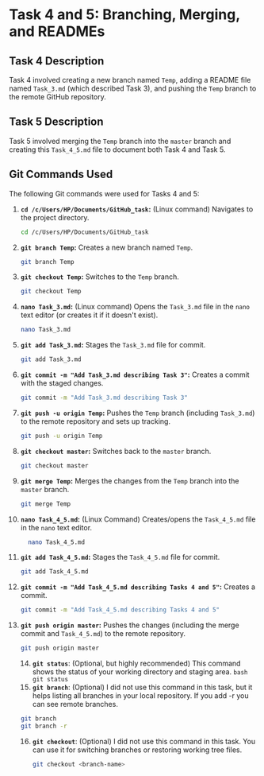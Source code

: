 # Task 4 and 5: Branching, Merging, and READMEs

## Task 4 Description

Task 4 involved creating a new branch named `Temp`, adding a README file named `Task_3.md` (which described Task 3), and pushing the `Temp` branch to the remote GitHub repository.

## Task 5 Description

Task 5 involved merging the `Temp` branch into the `master` branch and creating this `Task_4_5.md` file to document both Task 4 and Task 5.

## Git Commands Used

The following Git commands were used for Tasks 4 and 5:

1.  **`cd /c/Users/HP/Documents/GitHub_task`:** (Linux command) Navigates to the project directory.
    ```bash
    cd /c/Users/HP/Documents/GitHub_task
    ```

2.  **`git branch Temp`:** Creates a new branch named `Temp`.
    ```bash
    git branch Temp
    ```

3.  **`git checkout Temp`:** Switches to the `Temp` branch.
    ```bash
    git checkout Temp
    ```

4.  **`nano Task_3.md`:** (Linux command) Opens the `Task_3.md` file in the `nano` text editor (or creates it if it doesn't exist).
    ```bash
    nano Task_3.md
    ```

5.  **`git add Task_3.md`:** Stages the `Task_3.md` file for commit.
    ```bash
    git add Task_3.md
    ```

6.  **`git commit -m "Add Task_3.md describing Task 3"`:** Creates a commit with the staged changes.
    ```bash
    git commit -m "Add Task_3.md describing Task 3"
    ```

7.  **`git push -u origin Temp`:** Pushes the `Temp` branch (including `Task_3.md`) to the remote repository and sets up tracking.
    ```bash
    git push -u origin Temp
    ```

8.  **`git checkout master`:** Switches back to the `master` branch.
    ```bash
    git checkout master
    ```

9. **`git merge Temp`:** Merges the changes from the `Temp` branch into the `master` branch.
    ```bash
    git merge Temp
    ```
10. **`nano Task_4_5.md`:** (Linux Command) Creates/opens the `Task_4_5.md` file in the `nano` text editor.
    ```bash
      nano Task_4_5.md
    ```

11. **`git add Task_4_5.md`:** Stages the `Task_4_5.md` file for commit.
    ```bash
    git add Task_4_5.md
    ```

12. **`git commit -m "Add Task_4_5.md describing Tasks 4 and 5"`:** Creates a commit.
    ```bash
    git commit -m "Add Task_4_5.md describing Tasks 4 and 5"
    ```

13. **`git push origin master`:** Pushes the changes (including the merge commit and `Task_4_5.md`) to the remote repository.
    ```bash
    git push origin master
    ```
     14. **`git status`**: (Optional, but highly recommended) This command shows the status of your working directory and staging area.
        ```bash
        git status
        ```
    15. **`git branch`**: (Optional) I did not use this command in this task, but it helps listing all branches in your local repository. If you add -r you can see remote branches.
       ```bash
       git branch
       git branch -r
       ```
    16. **`git checkout`**: (Optional) I did not use this command in this task. You can use it for switching branches or restoring working tree files.
        ```bash
        git checkout <branch-name>
        ```
